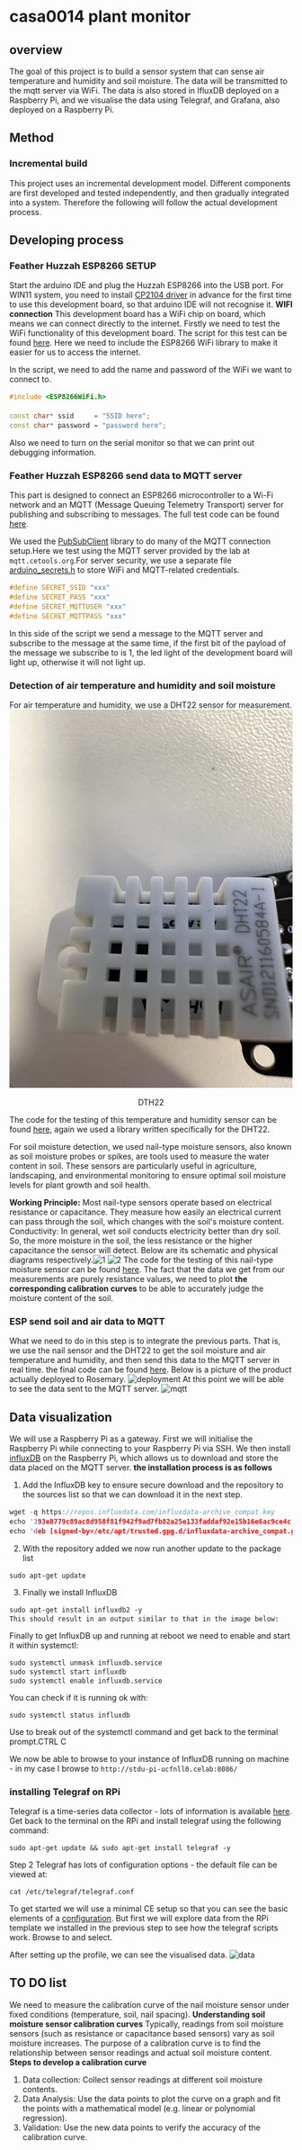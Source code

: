 # casa0014 plant monitor 
## overview
The goal of this project is to build a sensor system that can sense air temperature and humidity and soil moisture. The data will be transmitted to the mqtt server via WiFi. The data is also stored in IfluxDB deployed on a Raspberry Pi, and we visualise the data using Telegraf, and Grafana, also deployed on a Raspberry Pi.
## Method
### Incremental build 
This project uses an incremental development model. Different components are first developed and tested independently, and then gradually integrated into a system.
Therefore the following will follow the actual development process.
## Developing process
### Feather Huzzah ESP8266 SETUP
Start the arduino IDE and plug the Huzzah ESP8266 into the USB port. 
For WIN11 system, you need to install [CP2104 driver](https://learn.adafruit.com/adafruit-feather-huzzah-esp8266/using-arduino-ide) in advance for the first time to use this development board, so that arduino IDE will not recognise it.
**WIFI connection** 
This development board has a WiFi chip on board, which means we can connect directly to the internet. Firstly we need to test the WiFi functionality of this development board. The script for this test can be found [here](https://github.com/liangleiliu-lab/casa0017_plant_monitor/blob/main/code/esp8266_wifi_connection_setup.ino). Here we need to include the ESP8266 WiFi library to make it easier for us to access the internet.

In the script, we need to add the name and password of the WiFi we want to connect to.
```C++
#include <ESP8266WiFi.h>

const char* ssid     = "SSID here";
const char* password = "password here";
```
Also we need to turn on the serial monitor so that we can print out debugging information.

### Feather Huzzah ESP8266 send data to MQTT server
This part is designed to connect an ESP8266 microcontroller to a Wi-Fi network and an MQTT (Message Queuing Telemetry Transport) server for publishing and subscribing to messages. The full test code can be found [here](https://github.com/liangleiliu-lab/casa0017_plant_monitor/blob/main/code/esp8266_test_mqtt_connection.ino). 

We used the [PubSubClient](https://pubsubclient.knolleary.net/) library to do many of the MQTT connection setup.Here we test using the MQTT server provided by the lab at `mqtt.cetools.org`.For server security, we use a separate file [arduino_secrets.h](https://github.com/liangleiliu-lab/casa0017_plant_monitor/blob/main/arduino_sercert.h) to store WiFi and MQTT-related credentials.
```c
#define SECRET_SSID "xxx"
#define SECRET_PASS "xxx"
#define SECRET_MQTTUSER "xxx"
#define SECRET_MQTTPASS "xxx"
```
In this side of the script we send a message to the MQTT server and subscribe to the message at the same time, if the first bit of the payload of the message we subscribe to is 1, the led light of the development board will light up, otherwise it will not light up.

### Detection of air temperature and humidity and soil moisture
For air temperature and humidity, we use a DHT22 sensor for measurement.
![DTH22](assets/844482b079b413dc846d1e51013ca72.jpg)
<div align="center">
  DTH22
</div>

The code for the testing of this temperature and humidity sensor can be found [here](https://github.com/liangleiliu-lab/casa0017_plant_monitor/blob/main/code/DHT22_TEST.ino), again we used a library written specifically for the DHT22.

For soil moisture detection, we used nail-type moisture sensors, also known as soil moisture probes or spikes, are tools used to measure the water content in soil. These sensors are particularly useful in agriculture, landscaping, and environmental monitoring to ensure optimal soil moisture levels for plant growth and soil health.

**Working Principle:**
 Most nail-type sensors operate based on electrical resistance or capacitance. They measure how easily an electrical current can pass through the soil, which changes with the soil's moisture content.
Conductivity: In general, wet soil conducts electricity better than dry soil. So, the more moisture in the soil, the less resistance or the higher capacitance the sensor will detect.
Below are its schematic and physical diagrams respectively.![1](https://github.com/liangleiliu-lab/casa0017_plant_monitor/blob/main/assets/1e16100084145105fbd121196ab7a69.png)
![2](https://github.com/liangleiliu-lab/casa0017_plant_monitor/blob/main/assets/b11ade06aab599456bee00bb285c494.jpg)
The code for the testing of this nail-type moisture sensor can be found [here](https://github.com/liangleiliu-lab/casa0017_plant_monitor/blob/main/code/moisture_test.ino). The fact that the data we get from our measurements are purely resistance values, we need to plot **the corresponding calibration curves** to be able to accurately judge the moisture content of the soil.
### ESP send soil and air data to MQTT
What we need to do in this step is to integrate the previous parts. That is, we use the nail sensor and the DHT22 to get the soil moisture and air temperature and humidity, and then send this data to the MQTT server in real time. the final code can be found [here](https://github.com/liangleiliu-lab/casa0017_plant_monitor/blob/main/code/plant_monitor.ino).
Below is a picture of the product actually deployed to Rosemary.
![deployment](https://github.com/liangleiliu-lab/casa0017_plant_monitor/blob/main/assets/03d43b0d0a397ae610a3039da38cb52.jpg)
At this point we will be able to see the data sent to the MQTT server.
![mqtt](https://github.com/liangleiliu-lab/casa0017_plant_monitor/blob/main/assets/02488f957b68e0e9c9b69410a0aff57.png)
## Data visualization
We will use a Raspberry Pi as a gateway. First we will initialise the Raspberry Pi while connecting to your Raspberry Pi via SSH.
We then install [influxDB](https://portal.influxdata.com/downloads/#influxdb) on the Raspberry Pi, which allows us to download and store the data placed on the MQTT server.
**the installation process is as follows**
1. Add the InfluxDB key to ensure secure download and the repository to the sources list so that we can download it in the next step.
``` C++ 
wget -q https://repos.influxdata.com/influxdata-archive_compat.key
echo '393e8779c89ac8d958f81f942f9ad7fb82a25e133faddaf92e15b16e6ac9ce4c influxdata-archive_compat.key' | sha256sum -c && cat influxdata-archive_compat.key | gpg --dearmor | sudo tee /etc/apt/trusted.gpg.d/influxdata-archive_compat.gpg > /dev/null
echo 'deb [signed-by=/etc/apt/trusted.gpg.d/influxdata-archive_compat.gpg] https://repos.influxdata.com/debian stable main' | sudo tee /etc/apt/sources.list.d/influxdata.list
```
2. With the repository added we now run another update to the package list
```
sudo apt-get update
```
3. Finally we install InfluxDB
```
sudo apt-get install influxdb2 -y
This should result in an output similar to that in the image below:
```
Finally to get InfluxDB up and running at reboot we need to enable and start it within systemctl:
``` 
sudo systemctl unmask influxdb.service
sudo systemctl start influxdb
sudo systemctl enable influxdb.service
```
You can check if it is running ok with:
```
sudo systemctl status influxdb
```
Use to break out of the systemctl command and get back to the terminal prompt.CTRL C

We now be able to browse to your instance of InfluxDB running on machine - in my case I browse to `http://stdu-pi-ucfnll0.celab:8086/`

### installing Telegraf on RPi
Telegraf is a time-series data collector - lots of information is available [here](https://docs.influxdata.com/telegraf/v1.24/). 
Get back to the terminal on the RPi and install telegraf using the following command:

```
sudo apt-get update && sudo apt-get install telegraf -y
```
Step 2
Telegraf has lots of configuration options - the default file can be viewed at:

```
cat /etc/telegraf/telegraf.conf
```
To get started we will use a minimal CE setup so that you can see the basic elements of a [configuration](https://github.com/liangleiliu-lab/casa0017_plant_monitor/blob/main/configuration/Telegraf%20configuration). But first we will explore data from the RPi template we installed in the previous step to see how the telegraf scripts work. Browse to and select.

After setting up the profile, we can see the visualised data.
![data](https://github.com/liangleiliu-lab/casa0017_plant_monitor/blob/main/assets/e26d37c9b98c740a5a1e3127049f442.png)
## TO DO list
We need to measure the calibration curve of the nail moisture sensor under fixed conditions (temperature, soil, nail spacing).
**Understanding soil moisture sensor calibration curves**
Typically, readings from soil moisture sensors (such as resistance or capacitance based sensors) vary as soil moisture increases. The purpose of a calibration curve is to find the relationship between sensor readings and actual soil moisture content.
**Steps to develop a calibration curve**
1. Data collection: Collect sensor readings at different soil moisture contents.
2. Data Analysis: Use the data points to plot the curve on a graph and fit the points with a mathematical model (e.g. linear or polynomial regression).
3. Validation: Use the new data points to verify the accuracy of the calibration curve.
